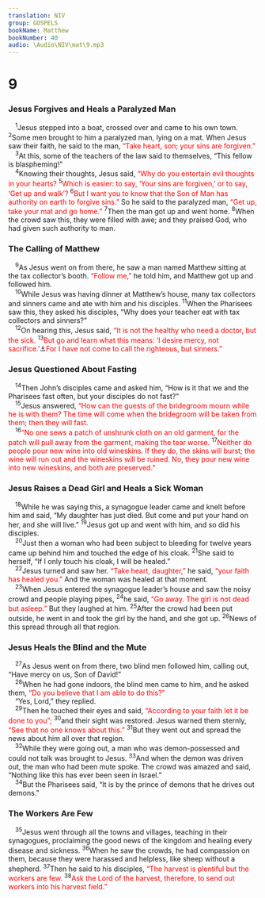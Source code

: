 ```yaml
---
translation: NIV
group: GOSPELS
bookName: Matthew 
bookNumber: 40
audio: \Audio\NIV\mat\9.mp3
---
```


<div class="title"><h1>9</h1><h3>Jesus Forgives and Heals a Paralyzed Man </h3></div>
<span class="verse mat_9_1"> <sup>1</sup>Jesus stepped into a boat, crossed over and came to his own town. </span>
<span class="verse mat_9_2"><sup>2</sup>Some men brought to him a paralyzed man, lying on a mat. When Jesus saw their faith, he said to the man, <font color="red">“Take heart, son; your sins are forgiven.”</font><br/></span>
<span class="verse mat_9_3"> <sup>3</sup>At this, some of the teachers of the law said to themselves, “This fellow is blaspheming!” <br/></span>
<span class="verse mat_9_4"> <sup>4</sup>Knowing their thoughts, Jesus said, <font color="red">“Why do you entertain evil thoughts in your hearts?</font></span>
<span class="verse mat_9_5"><sup>5</sup><font color="red">Which is easier: to say, ‘Your sins are forgiven,’ or to say, ‘Get up and walk’?</font></span>
<span class="verse mat_9_6"><sup>6</sup><font color="red">But I want you to know that the Son of Man has authority on earth to forgive sins.”</font> So he said to the paralyzed man, <font color="red">“Get up, take your mat and go home.”</font></span>
<span class="verse mat_9_7"><sup>7</sup>Then the man got up and went home. </span>
<span class="verse mat_9_8"><sup>8</sup>When the crowd saw this, they were filled with awe; and they praised God, who had given such authority to man. <br/></span>
<div class="title"><h3>The Calling of Matthew </h3></div>
<span class="verse mat_9_9"> <sup>9</sup>As Jesus went on from there, he saw a man named Matthew sitting at the tax collector’s booth. <font color="red">“Follow me,”</font> he told him, and Matthew got up and followed him. <br/></span>
<span class="verse mat_9_10"> <sup>10</sup>While Jesus was having dinner at Matthew’s house, many tax collectors and sinners came and ate with him and his disciples. </span>
<span class="verse mat_9_11"><sup>11</sup>When the Pharisees saw this, they asked his disciples, “Why does your teacher eat with tax collectors and sinners?” <br/></span>
<span class="verse mat_9_12"> <sup>12</sup>On hearing this, Jesus said, <font color="red">“It is not the healthy who need a doctor, but the sick.</font></span>
<span class="verse mat_9_13"><sup>13</sup><font color="red">But go and learn what this means: ‘I desire mercy, not sacrifice.’</font><a data-toggle="tooltip" data-placement="bottom" title="Hosea 6:6">⚓</a><font color="red">For I have not come to call the righteous, but sinners.”</font><br/></span>
<div class="title"><h3>Jesus Questioned About Fasting </h3></div>
<span class="verse mat_9_14"> <sup>14</sup>Then John’s disciples came and asked him, “How is it that we and the Pharisees fast often, but your disciples do not fast?” <br/></span>
<span class="verse mat_9_15"> <sup>15</sup>Jesus answered, <font color="red">“How can the guests of the bridegroom mourn while he is with them? The time will come when the bridegroom will be taken from them; then they will fast.</font><br/></span>
<span class="verse mat_9_16"> <sup>16</sup><font color="red">“No one sews a patch of unshrunk cloth on an old garment, for the patch will pull away from the garment, making the tear worse.</font></span>
<span class="verse mat_9_17"><sup>17</sup><font color="red">Neither do people pour new wine into old wineskins. If they do, the skins will burst; the wine will run out and the wineskins will be ruined. No, they pour new wine into new wineskins, and both are preserved.”</font><br/></span>
<div class="title"><h3>Jesus Raises a Dead Girl and Heals a Sick Woman </h3></div>
<span class="verse mat_9_18"> <sup>18</sup>While he was saying this, a synagogue leader came and knelt before him and said, “My daughter has just died. But come and put your hand on her, and she will live.” </span>
<span class="verse mat_9_19"><sup>19</sup>Jesus got up and went with him, and so did his disciples. <br/></span>
<span class="verse mat_9_20"> <sup>20</sup>Just then a woman who had been subject to bleeding for twelve years came up behind him and touched the edge of his cloak. </span>
<span class="verse mat_9_21"><sup>21</sup>She said to herself, “If I only touch his cloak, I will be healed.” <br/></span>
<span class="verse mat_9_22"> <sup>22</sup>Jesus turned and saw her. <font color="red">“Take heart, daughter,”</font> he said, <font color="red">“your faith has healed you.”</font> And the woman was healed at that moment. <br/></span>
<span class="verse mat_9_23"> <sup>23</sup>When Jesus entered the synagogue leader’s house and saw the noisy crowd and people playing pipes, </span>
<span class="verse mat_9_24"><sup>24</sup>he said, <font color="red">“Go away. The girl is not dead but asleep.”</font> But they laughed at him. </span>
<span class="verse mat_9_25"><sup>25</sup>After the crowd had been put outside, he went in and took the girl by the hand, and she got up. </span>
<span class="verse mat_9_26"><sup>26</sup>News of this spread through all that region. <br/></span>
<div class="title"><h3>Jesus Heals the Blind and the Mute </h3></div>
<span class="verse mat_9_27"> <sup>27</sup>As Jesus went on from there, two blind men followed him, calling out, “Have mercy on us, Son of David!” <br/></span>
<span class="verse mat_9_28"> <sup>28</sup>When he had gone indoors, the blind men came to him, and he asked them, <font color="red">“Do you believe that I am able to do this?”</font><br/> “Yes, Lord,” they replied. <br/></span>
<span class="verse mat_9_29"> <sup>29</sup>Then he touched their eyes and said, <font color="red">“According to your faith let it be done to you”;</font></span>
<span class="verse mat_9_30"><sup>30</sup>and their sight was restored. Jesus warned them sternly, <font color="red">“See that no one knows about this.”</font></span>
<span class="verse mat_9_31"><sup>31</sup>But they went out and spread the news about him all over that region. <br/></span>
<span class="verse mat_9_32"> <sup>32</sup>While they were going out, a man who was demon-possessed and could not talk was brought to Jesus. </span>
<span class="verse mat_9_33"><sup>33</sup>And when the demon was driven out, the man who had been mute spoke. The crowd was amazed and said, “Nothing like this has ever been seen in Israel.” <br/></span>
<span class="verse mat_9_34"> <sup>34</sup>But the Pharisees said, “It is by the prince of demons that he drives out demons.” <br/></span>
<div class="title"><h3>The Workers Are Few </h3></div>
<span class="verse mat_9_35"> <sup>35</sup>Jesus went through all the towns and villages, teaching in their synagogues, proclaiming the good news of the kingdom and healing every disease and sickness. </span>
<span class="verse mat_9_36"><sup>36</sup>When he saw the crowds, he had compassion on them, because they were harassed and helpless, like sheep without a shepherd. </span>
<span class="verse mat_9_37"><sup>37</sup>Then he said to his disciples, <font color="red">“The harvest is plentiful but the workers are few.</font></span>
<span class="verse mat_9_38"><sup>38</sup><font color="red">Ask the Lord of the harvest, therefore, to send out workers into his harvest field.”</font><br/></span>
